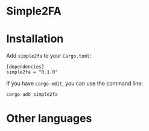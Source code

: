 # Simple2FA


# Installation

Add `simple2fa` to your `Cargo.toml`:

    [dependencies]
    simple2fa = "0.1.0"

If you have `cargo-edit`, you can use the command line:

    cargo add simple2fa

# Other languages